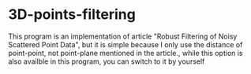 # 3D-points-filtering
This program is an implementation of article "Robust Filtering of Noisy Scattered Point Data", but it is simple because I only use the distance of point-point, not point-plane mentioned in the article., while this option is also availble in this program, you can switch to it by yourself
